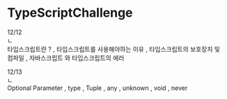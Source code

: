 # TypeScriptChallenge

12/12</br>
ㄴ</br>
타입스크립트란 ? , 타입스크립트를 사용해야하는 이유 , 타입스크립트의 보호장치 및 컴파일 , 자바스크립트 와 타입스크립트의 에러

12/13</br>
ㄴ</br>
Optional Parameter , type , Tuple , any , unknown , void , never
